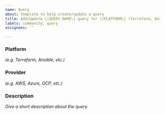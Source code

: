 ```yaml
---
name: Query
about: Template to help create/update a query
title: Add/Update \[QUERY_NAME\] query for \[PLATFORM\] (Terraform, Ansible, ..)
labels: community, query
assignees: ''

---
```


### Platform
*(e.g. Terraform, Ansible, etc.)*

### Provider
*(e.g. AWS, Azure, GCP, etc.)*

### Description
*Give a short description about the query*
